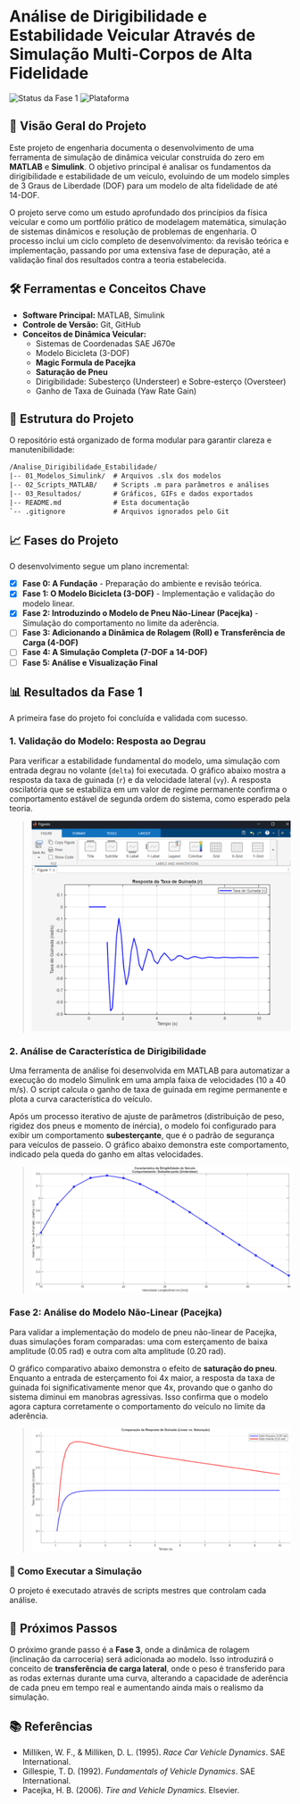 # Análise de Dirigibilidade e Estabilidade Veicular Através de Simulação Multi-Corpos de Alta Fidelidade

![Status da Fase 1](https://img.shields.io/badge/Fase%201-Concluída%20%26%20Validada-brightgreen)
![Plataforma](https://img.shields.io/badge/Plataforma-MATLAB%20%26%20Simulink-blue)


## 🎯 Visão Geral do Projeto

Este projeto de engenharia documenta o desenvolvimento de uma ferramenta de simulação de dinâmica veicular construída do zero em **MATLAB** e **Simulink**. O objetivo principal é analisar os fundamentos da dirigibilidade e estabilidade de um veículo, evoluindo de um modelo simples de 3 Graus de Liberdade (DOF) para um modelo de alta fidelidade de até 14-DOF.

O projeto serve como um estudo aprofundado dos princípios da física veicular e como um portfólio prático de modelagem matemática, simulação de sistemas dinâmicos e resolução de problemas de engenharia. O processo inclui um ciclo completo de desenvolvimento: da revisão teórica e implementação, passando por uma extensiva fase de depuração, até a validação final dos resultados contra a teoria estabelecida.

## 🛠️ Ferramentas e Conceitos Chave

* **Software Principal:** MATLAB, Simulink
* **Controle de Versão:** Git, GitHub
* **Conceitos de Dinâmica Veicular:**
    * Sistemas de Coordenadas SAE J670e
    * Modelo Bicicleta (3-DOF)
    * **Magic Formula de Pacejka**
    * **Saturação de Pneu**
    * Dirigibilidade: Subesterço (Understeer) e Sobre-esterço (Oversteer)
    * Ganho de Taxa de Guinada (Yaw Rate Gain)

## 📁 Estrutura do Projeto

O repositório está organizado de forma modular para garantir clareza e manutenibilidade:

```
/Analise_Dirigibilidade_Estabilidade/
|-- 01_Modelos_Simulink/  # Arquivos .slx dos modelos
|-- 02_Scripts_MATLAB/    # Scripts .m para parâmetros e análises
|-- 03_Resultados/        # Gráficos, GIFs e dados exportados
|-- README.md             # Esta documentação
`-- .gitignore            # Arquivos ignorados pelo Git
```

## 📈 Fases do Projeto

O desenvolvimento segue um plano incremental:

-   [x] **Fase 0: A Fundação** - Preparação do ambiente e revisão teórica.
-   [x] **Fase 1: O Modelo Bicicleta (3-DOF)** - Implementação e validação do modelo linear.
-   [x] **Fase 2: Introduzindo o Modelo de Pneu Não-Linear (Pacejka)** - Simulação do comportamento no limite da aderência.
-   [ ] **Fase 3: Adicionando a Dinâmica de Rolagem (Roll) e Transferência de Carga (4-DOF)**
-   [ ] **Fase 4: A Simulação Completa (7-DOF a 14-DOF)**
-   [ ] **Fase 5: Análise e Visualização Final**

## 📊 Resultados da Fase 1

A primeira fase do projeto foi concluída e validada com sucesso.

### 1. Validação do Modelo: Resposta ao Degrau

Para verificar a estabilidade fundamental do modelo, uma simulação com entrada degrau no volante (`delta`) foi executada. O gráfico abaixo mostra a resposta da taxa de guinada (`r`) e da velocidade lateral (`vy`). A resposta oscilatória que se estabiliza em um valor de regime permanente confirma o comportamento estável de segunda ordem do sistema, como esperado pela teoria.

> ![Resposta ao Degrau](03_Resultados/grafico_resposta_degrau.png)

### 2. Análise de Característica de Dirigibilidade

Uma ferramenta de análise foi desenvolvida em MATLAB para automatizar a execução do modelo Simulink em uma ampla faixa de velocidades (10 a 40 m/s). O script calcula o ganho de taxa de guinada em regime permanente e plota a curva característica do veículo.

Após um processo iterativo de ajuste de parâmetros (distribuição de peso, rigidez dos pneus e momento de inércia), o modelo foi configurado para exibir um comportamento **subesterçante**, que é o padrão de segurança para veículos de passeio. O gráfico abaixo demonstra este comportamento, indicado pela queda do ganho em altas velocidades.

> ![Característica Subesterçante](03_Resultados/grafico_final_subestercante.png)

### Fase 2: Análise do Modelo Não-Linear (Pacejka)

Para validar a implementação do modelo de pneu não-linear de Pacejka, duas simulações foram comparadas: uma com esterçamento de baixa amplitude (0.05 rad) e outra com alta amplitude (0.20 rad).

O gráfico comparativo abaixo demonstra o efeito de **saturação do pneu**. Enquanto a entrada de esterçamento foi 4x maior, a resposta da taxa de guinada foi significativamente menor que 4x, provando que o ganho do sistema diminui em manobras agressivas. Isso confirma que o modelo agora captura corretamente o comportamento do veículo no limite da aderência.

> ![Saturação do Pneu](03_Resultados/grafico_fase2_saturacao.png)

### 🚀 Como Executar a Simulação

O projeto é executado através de scripts mestres que controlam cada análise.

## 🔮 Próximos Passos

O próximo grande passo é a **Fase 3**, onde a dinâmica de rolagem (inclinação da carroceria) será adicionada ao modelo. Isso introduzirá o conceito de **transferência de carga lateral**, onde o peso é transferido para as rodas externas durante uma curva, alterando a capacidade de aderência de cada pneu em tempo real e aumentando ainda mais o realismo da simulação.

## 📚 Referências

* Milliken, W. F., & Milliken, D. L. (1995). *Race Car Vehicle Dynamics*. SAE International.
* Gillespie, T. D. (1992). *Fundamentals of Vehicle Dynamics*. SAE International.
* Pacejka, H. B. (2006). *Tire and Vehicle Dynamics*. Elsevier.
